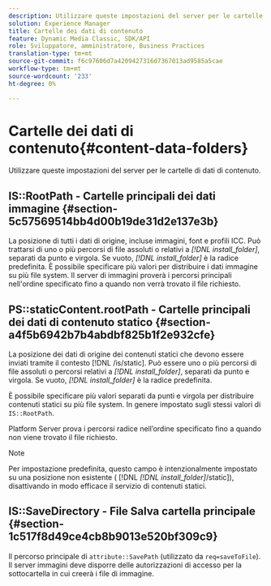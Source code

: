 ```yaml
---
description: Utilizzare queste impostazioni del server per le cartelle di dati di contenuto.
solution: Experience Manager
title: Cartelle dei dati di contenuto
feature: Dynamic Media Classic, SDK/API
role: Sviluppatore, amministratore, Business Practices
translation-type: tm+mt
source-git-commit: f6c97606d7a4209427316d7367013ad9585a5cae
workflow-type: tm+mt
source-wordcount: '233'
ht-degree: 0%

---
```



# Cartelle dei dati di contenuto{#content-data-folders}

Utilizzare queste impostazioni del server per le cartelle di dati di contenuto.

## IS::RootPath - Cartelle principali dei dati immagine {#section-5c57569514bb4d00b19de31d2e137e3b}

La posizione di tutti i dati di origine, incluse immagini, font e profili ICC. Può trattarsi di uno o più percorsi di file assoluti o relativi a *[!DNL install_folder]*, separati da punto e virgola. Se vuoto, *[!DNL install_folder]* è la radice predefinita. È possibile specificare più valori per distribuire i dati immagine su più file system. Il server di immagini proverà i percorsi principali nell&#39;ordine specificato fino a quando non verrà trovato il file richiesto.

## PS::staticContent.rootPath - Cartelle principali dei dati di contenuto statico {#section-a4f5b6942b7b4abdbf825b1f2e932cfe}

La posizione dei dati di origine dei contenuti statici che devono essere inviati tramite il contesto [!DNL /is/static]. Può essere uno o più percorsi di file assoluti o percorsi relativi a *[!DNL install_folder]*, separati da punto e virgola. Se vuoto, *[!DNL install_folder]* è la radice predefinita.

È possibile specificare più valori separati da punti e virgola per distribuire contenuti statici su più file system. In genere impostato sugli stessi valori di `IS::RootPath`.

Platform Server prova i percorsi radice nell’ordine specificato fino a quando non viene trovato il file richiesto.

>[!NOTE]
>
>Per impostazione predefinita, questo campo è intenzionalmente impostato su una posizione non esistente ( [!DNL *[!DNL install_folder]*/static]), disattivando in modo efficace il servizio di contenuti statici.

## IS::SaveDirectory - File Salva cartella principale {#section-1c517f8d49ce4cb8b9013e520bf309c9}

Il percorso principale di `attribute::SavePath` (utilizzato da `req=saveToFile`). Il server immagini deve disporre delle autorizzazioni di accesso per la sottocartella in cui creerà i file di immagine.
